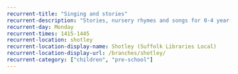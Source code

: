 ```yaml
---
recurrent-title: "Singing and stories"
recurrent-description: "Stories, nursery rhymes and songs for 0-4 year-olds."
recurrent-day: Monday
recurrent-times: 1415-1445
recurrent-location: shotley
recurrent-location-display-name: Shotley (Suffolk Libraries Local)
recurrent-location-display-url: /branches/shotley/
recurrent-category: ["children", "pre-school"]
---
```

